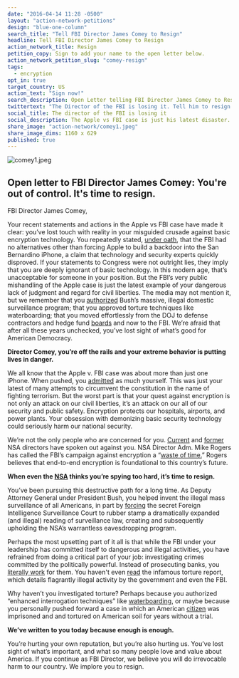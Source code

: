 ```yaml
---
date: "2016-04-14 11:28 -0500"
layout: "action-network-petitions"
design: "blue-one-column"
search_title: "Tell FBI Director James Comey to Resign"
headline: Tell FBI Director James Comey to Resign
action_network_title: Resign
petition_copy: Sign to add your name to the open letter below.
action_network_petition_slug: "comey-resign"
tags:
  - encryption
opt_in: true
target_country: US
action_text: "Sign now!"
search_description: Open Letter telling FBI Director James Comey to Resign
twittertext: "The Director of the FBI is losing it. Tell him to resign: https://www.fightforthefuture.org/2016/comey-resign/"
social_title: The director of the FBI is losing it
social_description: The Apple vs FBI case is just his latest disaster. James Comey is out of control.
share_image: "action-network/comey1.jpeg"
share_image_dims: 1160 x 629
published: true
---
```


![comey1.jpeg]({{site.baseurl}}/img/action-network/comey1.jpeg)

## Open letter to FBI Director James Comey: You're out of control. It's time to resign.

FBI Director James Comey,

Your recent statements and actions in the Apple vs FBI case have made it clear: you’ve lost touch with reality in your misguided crusade against basic encryption technology. You repeatedly stated, [under oath](http://www.slate.com/blogs/future_tense/2016/03/01/fbi_director_comey_seemed_lost_at_congressional_hearing_about_apple_iphone.html), that the FBI had no alternatives other than forcing Apple to build a backdoor into the San Bernardino iPhone, a claim that technology and security experts quickly disproved.
If your statements to Congress were not outright lies, they imply that you are deeply ignorant of basic technology. In this modern age, that’s unacceptable for someone in your position.
But the FBI’s very public mishandling of the Apple case is just the latest example of your dangerous lack of judgment and regard for civil liberties. The media may not mention it, but we remember that you [authorized](http://www.theguardian.com/commentisfree/2013/may/30/james-comey-fbi-bush-nsa) Bush’s massive, illegal domestic surveillance program; that you approved torture techniques like waterboarding; that you moved effortlessly from the DOJ to defense contractors and hedge fund [boards](http://www.abajournal.com/news/article/lockheeds_gc_jumps_to_hedge_fund/) and now to the FBI. We’re afraid that after all these years unchecked, you’ve lost sight of what’s good for American Democracy.

**Director Comey, you’re off the rails and your extreme behavior is putting lives in danger.**

We all know that the Apple v. FBI case was about more than just one iPhone. When pushed, you [admitted](https://www.theguardian.com/technology/2016/feb/25/fbi-director-james-comey-apple-encryption-case-legal-precedent) as much yourself. This was just your latest of many attempts to circumvent the constitution in the name of fighting terrorism. But the worst part is that your quest against encryption is not only an attack on our civil liberties, it’s an attack on our all of our security and public safety. Encryption protects our hospitals, airports, and power plants. Your obsession with demonizing basic security technology could seriously harm our national security.

We’re not the only people who are concerned for you. [Current](https://theintercept.com/2016/01/21/nsa-chief-stakes-out-pro-encryption-position-in-contrast-to-fbi/) and [former](http://money.cnn.com/2016/01/13/technology/nsa-michael-hayden-encryption/index.html) NSA directors have spoken out against you. NSA Director Adm. Mike Rogers has called the FBI’s campaign against encryption a “[waste of time.](https://youtu.be/wnTGO6OFgCo?t=25m30s)” Rogers believes that end-to-end encryption is foundational to this country’s future.

**When even the [NSA](http://www.thensavideo.com/) thinks you’re spying too hard, it’s time to resign.**

You’ve been pursuing this destructive path for a long time. As Deputy Attorney General under President Bush, you helped invent the illegal mass surveillance of all Americans, in part by [forcing](http://www.salon.com/2014/08/14/george_w_bushs_false_heroes_the_real_story_of_a_secret_washington_sham/) the secret Foreign Intelligence Surveillance Court to rubber stamp a dramatically expanded (and illegal) reading of surveillance law, creating and subsequently upholding the NSA’s warrantless eavesdropping program.

Perhaps the most upsetting part of it all is that while the FBI under your leadership has committed itself to dangerous and illegal activities, you have refrained from doing a critical part of your job: investigating crimes committed by the politically powerful. Instead of prosecuting banks, you [literally work](http://blogs.wsj.com/corruption-currents/2013/01/30/hsbc-names-james-comey-to-the-board/) for them. You haven't even [read](https://www.emptywheel.net/2015/03/12/jim-comeys-learned-helplessness-about-the-torture-report/) the infamous torture report, which details flagrantly illegal activity by the government and even the FBI.

Why haven’t you investigated torture? Perhaps because you authorized “enhanced interrogation techniques” like [waterboarding](http://articles.latimes.com/2013/jul/16/opinion/la-ed-comey-confirmation-fbi-20130716), or maybe because you personally pushed forward a case in which an American [citizen](http://www.thenation.com/article/more-questions-james-comey/) was imprisoned and and tortured on American soil for years without a trial.

**We’ve written to you today because enough is enough.**

You’re hurting your own reputation, but you’re also hurting us. You’ve lost sight of what’s important, and what so many people love and value about America. If you continue as FBI Director, we believe you will do irrevocable harm to our country. We implore you to resign.
